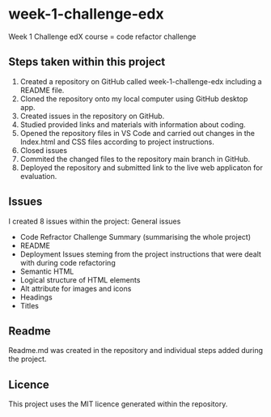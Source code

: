 # week-1-challenge-edx

Week 1 Challenge edX course = code refactor challenge

## Steps taken within this project

1. Created a repository on GitHub called week-1-challenge-edx including a README file.
2. Cloned the repository onto my local computer using GitHub desktop app.
3. Created issues in the repository on GitHub.
4. Studied provided links and materials with information about coding.
5. Opened the repository files in VS Code and carried out changes in the Index.html and CSS files according to project instructions.
6. Closed issues
7. Commited the changed files to the repository main branch in GitHub.
8. Deployed the repository and submitted link to the live web applicaton for evaluation.

## Issues

I created 8 issues within the project:
General issues

- Code Refractor Challenge Summary (summarising the whole project)
- README
- Deployment
  Issues steming from the project instructions that were dealt with during code refactoring
- Semantic HTML
- Logical structure of HTML elements
- Alt attribute for images and icons
- Headings
- Titles

## Readme

Readme.md was created in the repository and individual steps added during the project.

## Licence

This project uses the MIT licence generated within the repository.
